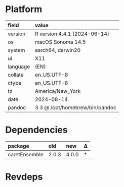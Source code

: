 # Platform

|field    |value                          |
|:--------|:------------------------------|
|version  |R version 4.4.1 (2024-06-14)   |
|os       |macOS Sonoma 14.5              |
|system   |aarch64, darwin20              |
|ui       |X11                            |
|language |(EN)                           |
|collate  |en_US.UTF-8                    |
|ctype    |en_US.UTF-8                    |
|tz       |America/New_York               |
|date     |2024-08-14                     |
|pandoc   |3.3 @ /opt/homebrew/bin/pandoc |

# Dependencies

|package       |old   |new   |Δ  |
|:-------------|:-----|:-----|:--|
|caretEnsemble |2.0.3 |4.0.0 |*  |

# Revdeps

